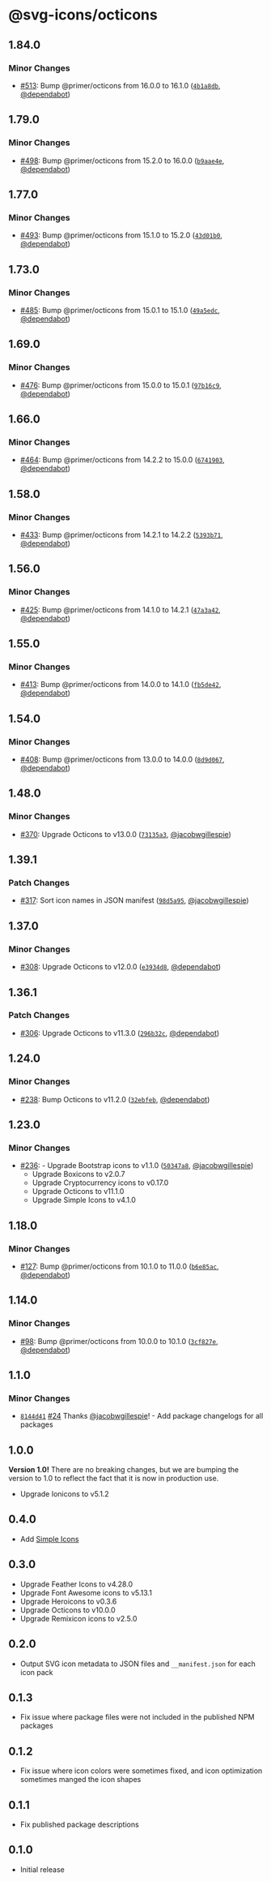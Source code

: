 # @svg-icons/octicons

## 1.84.0

### Minor Changes

- [#513](https://github.com/svg-icons/svg-icons/pull/513): Bump @primer/octicons from 16.0.0 to 16.1.0 ([`4b1a8db`](https://github.com/svg-icons/svg-icons/commit/4b1a8dba8e959ad68ffacf841058ee2fd7b1f4c8), [@dependabot](https://github.com/apps/dependabot))

## 1.79.0

### Minor Changes

- [#498](https://github.com/svg-icons/svg-icons/pull/498): Bump @primer/octicons from 15.2.0 to 16.0.0 ([`b9aae4e`](https://github.com/svg-icons/svg-icons/commit/b9aae4e643dcd92eb69d810e7a53da6ce057e3b0), [@dependabot](https://github.com/apps/dependabot))

## 1.77.0

### Minor Changes

- [#493](https://github.com/svg-icons/svg-icons/pull/493): Bump @primer/octicons from 15.1.0 to 15.2.0 ([`43d01b0`](https://github.com/svg-icons/svg-icons/commit/43d01b0a499e5b969ad909cd279c4b2d1412e7e9), [@dependabot](https://github.com/apps/dependabot))

## 1.73.0

### Minor Changes

- [#485](https://github.com/svg-icons/svg-icons/pull/485): Bump @primer/octicons from 15.0.1 to 15.1.0 ([`49a5edc`](https://github.com/svg-icons/svg-icons/commit/49a5edcd04854a0f5c862e2c75d7fb120751fbbb), [@dependabot](https://github.com/apps/dependabot))

## 1.69.0

### Minor Changes

- [#476](https://github.com/svg-icons/svg-icons/pull/476): Bump @primer/octicons from 15.0.0 to 15.0.1 ([`97b16c9`](https://github.com/svg-icons/svg-icons/commit/97b16c9b6985155dc6e313b5f37470c37c04d2c7), [@dependabot](https://github.com/apps/dependabot))

## 1.66.0

### Minor Changes

- [#464](https://github.com/svg-icons/svg-icons/pull/464): Bump @primer/octicons from 14.2.2 to 15.0.0 ([`6741903`](https://github.com/svg-icons/svg-icons/commit/6741903744d3d6f1726bb46d454c1f7d39d05dd4), [@dependabot](https://github.com/apps/dependabot))

## 1.58.0

### Minor Changes

- [#433](https://github.com/svg-icons/svg-icons/pull/433): Bump @primer/octicons from 14.2.1 to 14.2.2 ([`5393b71`](https://github.com/svg-icons/svg-icons/commit/5393b7112dce53e4fe44e319f307a6336f003f11), [@dependabot](https://github.com/apps/dependabot))

## 1.56.0

### Minor Changes

- [#425](https://github.com/svg-icons/svg-icons/pull/425): Bump @primer/octicons from 14.1.0 to 14.2.1 ([`47a3a42`](https://github.com/svg-icons/svg-icons/commit/47a3a422a1a2b7cb526f9de23e5fb055dca8afca), [@dependabot](https://github.com/apps/dependabot))

## 1.55.0

### Minor Changes

- [#413](https://github.com/svg-icons/svg-icons/pull/413): Bump @primer/octicons from 14.0.0 to 14.1.0 ([`fb5de42`](https://github.com/svg-icons/svg-icons/commit/fb5de421cc0b4ee609dd523e6c0292443e19b9b3), [@dependabot](https://github.com/apps/dependabot))

## 1.54.0

### Minor Changes

- [#408](https://github.com/svg-icons/svg-icons/pull/408): Bump @primer/octicons from 13.0.0 to 14.0.0 ([`8d9d067`](https://github.com/svg-icons/svg-icons/commit/8d9d0672f35384d20a9dd4e4abbe72fb6cb0b46c), [@dependabot](https://github.com/apps/dependabot))

## 1.48.0

### Minor Changes

- [#370](https://github.com/svg-icons/svg-icons/pull/370): Upgrade Octicons to v13.0.0 ([`73135a3`](https://github.com/svg-icons/svg-icons/commit/73135a361968356c91a3084ae538960185844e34), [@jacobwgillespie](https://github.com/jacobwgillespie))

## 1.39.1

### Patch Changes

- [#317](https://github.com/svg-icons/svg-icons/pull/317): Sort icon names in JSON manifest ([`98d5a95`](https://github.com/svg-icons/svg-icons/commit/98d5a952a2249024e378e0c7707428406d14bcd8), [@jacobwgillespie](https://github.com/jacobwgillespie))

## 1.37.0

### Minor Changes

- [#308](https://github.com/svg-icons/svg-icons/pull/308): Upgrade Octicons to v12.0.0 ([`e3934d8`](https://github.com/svg-icons/svg-icons/commit/e3934d8db253af1812e6e567258b79f8c7c1e1d1), [@dependabot](https://github.com/apps/dependabot))

## 1.36.1

### Patch Changes

- [#306](https://github.com/svg-icons/svg-icons/pull/306): Upgrade Octicons to v11.3.0 ([`296b32c`](https://github.com/svg-icons/svg-icons/commit/296b32cbd4a236bebf7a15aee760729020681626), [@dependabot](https://github.com/apps/dependabot))

## 1.24.0

### Minor Changes

- [#238](https://github.com/svg-icons/svg-icons/pull/238): Bump Octicons to v11.2.0 ([`32ebfeb`](https://github.com/svg-icons/svg-icons/commit/32ebfebc9e22512a580dd04418f8eebbc199dd4c), [@dependabot](https://github.com/apps/dependabot))

## 1.23.0

### Minor Changes

- [#236](https://github.com/svg-icons/svg-icons/pull/236): - Upgrade Bootstrap icons to v1.1.0 ([`50347a8`](https://github.com/svg-icons/svg-icons/commit/50347a840679e1c94b80cbc86d0097a4470dba0e), [@jacobwgillespie](https://github.com/jacobwgillespie))
  - Upgrade Boxicons to v2.0.7
  - Upgrade Cryptocurrency icons to v0.17.0
  - Upgrade Octicons to v11.1.0
  - Upgrade Simple Icons to v4.1.0

## 1.18.0

### Minor Changes

- [#127](https://github.com/svg-icons/svg-icons/pull/127): Bump @primer/octicons from 10.1.0 to 11.0.0 ([`b6e85ac`](https://github.com/svg-icons/svg-icons/commit/b6e85acb3f3f1043ebf9957745d2d1820c24890a), [@dependabot](https://github.com/apps/dependabot))

## 1.14.0

### Minor Changes

- [#98](https://github.com/svg-icons/svg-icons/pull/98): Bump @primer/octicons from 10.0.0 to 10.1.0 ([`3cf827e`](https://github.com/svg-icons/svg-icons/commit/3cf827ead1497780ffd764fb7f9ecc2b8ffdf620), [@dependabot](https://github.com/apps/dependabot))

## 1.1.0

### Minor Changes

- [`8144d41`](https://github.com/svg-icons/svg-icons/commit/8144d4179577a00a911f97f3841aa4efcced78b1) [#24](https://github.com/svg-icons/svg-icons/pull/24) Thanks [@jacobwgillespie](https://github.com/jacobwgillespie)! - Add package changelogs for all packages

## 1.0.0

**Version 1.0!** There are no breaking changes, but we are bumping the version to 1.0 to reflect the fact that it is now in production use.

- Upgrade Ionicons to v5.1.2

## 0.4.0

- Add [Simple Icons](https://github.com/simple-icons/simple-icons)

## 0.3.0

- Upgrade Feather Icons to v4.28.0
- Upgrade Font Awesome icons to v5.13.1
- Upgrade Heroicons to v0.3.6
- Upgrade Octicons to v10.0.0
- Upgrade Remixicon icons to v2.5.0

## 0.2.0

- Output SVG icon metadata to JSON files and `__manifest.json` for each icon pack

## 0.1.3

- Fix issue where package files were not included in the published NPM packages

## 0.1.2

- Fix issue where icon colors were sometimes fixed, and icon optimization sometimes manged the icon shapes

## 0.1.1

- Fix published package descriptions

## 0.1.0

- Initial release

